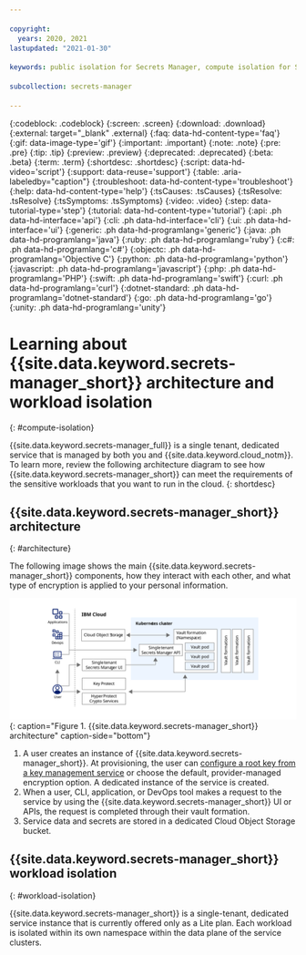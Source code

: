 ```yaml
---

copyright:
  years: 2020, 2021
lastupdated: "2021-01-30"

keywords: public isolation for Secrets Manager, compute isolation for Secrets Manager, Secrets Manager architecture, workload isolation in Secrets Manager

subcollection: secrets-manager

---
```


{:codeblock: .codeblock}
{:screen: .screen}
{:download: .download}
{:external: target="_blank" .external}
{:faq: data-hd-content-type='faq'}
{:gif: data-image-type='gif'}
{:important: .important}
{:note: .note}
{:pre: .pre}
{:tip: .tip}
{:preview: .preview}
{:deprecated: .deprecated}
{:beta: .beta}
{:term: .term}
{:shortdesc: .shortdesc}
{:script: data-hd-video='script'}
{:support: data-reuse='support'}
{:table: .aria-labeledby="caption"}
{:troubleshoot: data-hd-content-type='troubleshoot'}
{:help: data-hd-content-type='help'}
{:tsCauses: .tsCauses}
{:tsResolve: .tsResolve}
{:tsSymptoms: .tsSymptoms}
{:video: .video}
{:step: data-tutorial-type='step'}
{:tutorial: data-hd-content-type='tutorial'}
{:api: .ph data-hd-interface='api'}
{:cli: .ph data-hd-interface='cli'}
{:ui: .ph data-hd-interface='ui'}
{:generic: .ph data-hd-programlang='generic'}
{:java: .ph data-hd-programlang='java'}
{:ruby: .ph data-hd-programlang='ruby'}
{:c#: .ph data-hd-programlang='c#'}
{:objectc: .ph data-hd-programlang='Objective C'}
{:python: .ph data-hd-programlang='python'}
{:javascript: .ph data-hd-programlang='javascript'}
{:php: .ph data-hd-programlang='PHP'}
{:swift: .ph data-hd-programlang='swift'}
{:curl: .ph data-hd-programlang='curl'}
{:dotnet-standard: .ph data-hd-programlang='dotnet-standard'}
{:go: .ph data-hd-programlang='go'}
{:unity: .ph data-hd-programlang='unity'}

# Learning about {{site.data.keyword.secrets-manager_short}} architecture and workload isolation
{: #compute-isolation}

{{site.data.keyword.secrets-manager_full}} is a single tenant, dedicated service that is managed by both you and {{site.data.keyword.cloud_notm}}. To learn more, review the following architecture diagram to see how {{site.data.keyword.secrets-manager_short}} can meet the requirements of the sensitive workloads that you want to run in the cloud.
{: shortdesc}

## {{site.data.keyword.secrets-manager_short}} architecture
{: #architecture}

The following image shows the main {{site.data.keyword.secrets-manager_short}} components, how they interact with each other, and what type of encryption is applied to your personal information.

![This image is a visual representation of the architecture for {{site.data.keyword.secrets-manager_short}}.](images/secrets-arch.svg){: caption="Figure 1. {{site.data.keyword.secrets-manager_short}} architecture" caption-side="bottom"}

1. A user creates an instance of {{site.data.keyword.secrets-manager_short}}. At provisioning, the user can [configure a root key from a key management service](/docs/secrets-manager?topic=secrets-manager-mng-data#data-encryption) or choose the default, provider-managed encryption option. A dedicated instance of the service is created.
2. When a user, CLI, application, or DevOps tool makes a request to the service by using the {{site.data.keyword.secrets-manager_short}} UI or APIs, the request is completed through their vault formation. 
3. Service data and secrets are stored in a dedicated Cloud Object Storage bucket.

## {{site.data.keyword.secrets-manager_short}} workload isolation
{: #workload-isolation}

{{site.data.keyword.secrets-manager_short}} is a single-tenant, dedicated service instance that is currently offered only as a Lite plan. Each workload is isolated within its own namespace within the data plane of the service clusters.


